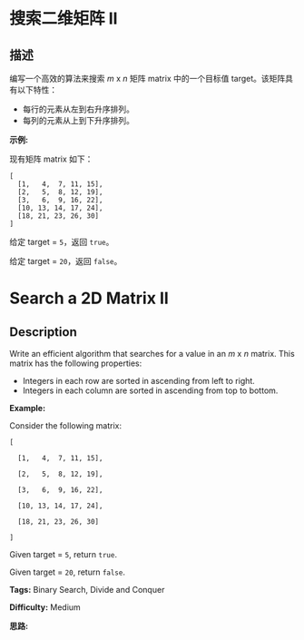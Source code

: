 # 搜索二维矩阵 II

## 描述

编写一个高效的算法来搜索  _m_  x  _n_  矩阵 matrix 中的一个目标值 target。该矩阵具有以下特性：

  * 每行的元素从左到右升序排列。
  * 每列的元素从上到下升序排列。

**示例:**

现有矩阵 matrix 如下：

    
    
    [
      [1,   4,  7, 11, 15],
      [2,   5,  8, 12, 19],
      [3,   6,  9, 16, 22],
      [10, 13, 14, 17, 24],
      [18, 21, 23, 26, 30]
    ]
    

给定 target = `5`，返回 `true`。

给定 target = `20`，返回 `false`。



# Search a 2D Matrix II

## Description



Write an efficient algorithm that searches for a value in an _m_ x _n_ matrix. This matrix has the following properties:

  * Integers in each row are sorted in ascending from left to right.
  * Integers in each column are sorted in ascending from top to bottom.

**Example:**

Consider the following matrix:

    
    
    [
      [1,   4,  7, 11, 15],
      [2,   5,  8, 12, 19],
      [3,   6,  9, 16, 22],
      [10, 13, 14, 17, 24],
      [18, 21, 23, 26, 30]
    ]
    

Given target = `5`, return `true`.

Given target = `20`, return `false`.


**Tags:** Binary Search, Divide and Conquer

**Difficulty:** Medium

**思路:**

